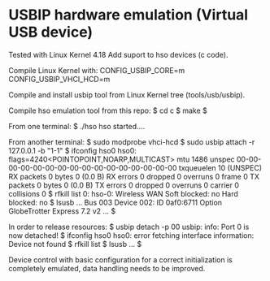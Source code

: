 USBIP hardware emulation (Virtual USB device) 
=============

Tested with Linux Kernel 4.18
Add suport to hso devices (c code).

Compile Linux Kernel with:
CONFIG_USBIP_CORE=m
CONFIG_USBIP_VHCI_HCD=m

Compile and install usbip tool from Linux Kernel tree (tools/usb/usbip).

Compile hso emulation tool from this repo:
$ cd c
$ make
$

From one terminal:
$ ./hso
hso started....

From another terminal:
$ sudo modprobe vhci-hcd
$ sudo usbip attach -r 127.0.0.1 -b "1-1"
$ ifconfig hso0
hso0: flags=4240<POINTOPOINT,NOARP,MULTICAST>  mtu 1486
        unspec 00-00-00-00-00-00-00-00-00-00-00-00-00-00-00-00  txqueuelen 10  (UNSPEC)
        RX packets 0  bytes 0 (0.0 B)
        RX errors 0  dropped 0  overruns 0  frame 0
        TX packets 0  bytes 0 (0.0 B)
        TX errors 0  dropped 0 overruns 0  carrier 0  collisions 0
$ rfkill list
0: hso-0: Wireless WAN
	Soft blocked: no
	Hard blocked: no
$ lsusb
...
Bus 003 Device 002: ID 0af0:6711 Option GlobeTrotter Express 7.2 v2
...
$

In order to release resources:
$ usbip detach -p 00
usbip: info: Port 0 is now detached!
$ ifconfig hso0
hso0: error fetching interface information: Device not found
$ rfkill list
$ lsusb
...
$


Device control with basic configuration for a correct initialization is completely emulated, data handling needs to be improved.
